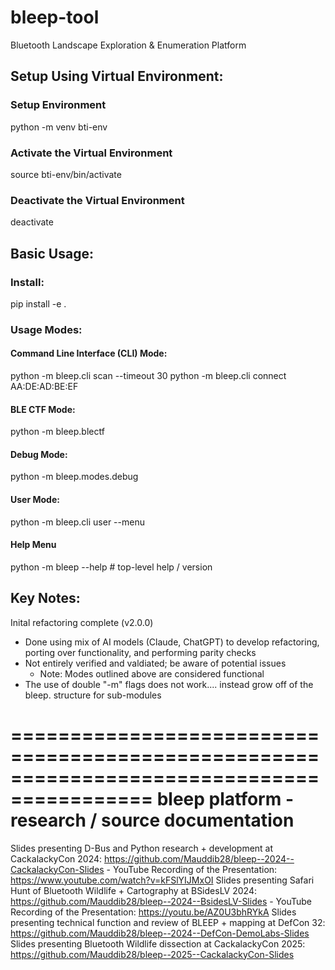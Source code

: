 # bleep-tool

Bluetooth Landscape Exploration &amp; Enumeration Platform

## Setup Using Virtual Environment:

### Setup Environment
python -m venv bti-env

### Activate the Virtual Environment
source bti-env/bin/activate

### Deactivate the Virtual Environment
deactivate

## Basic Usage:

### Install:
pip install -e .

### Usage Modes:
#### Command Line Interface (CLI) Mode:
python -m bleep.cli scan --timeout 30
python -m bleep.cli connect AA:DE:AD:BE:EF

#### BLE CTF Mode:
python -m bleep.blectf

#### Debug Mode:
python -m bleep.modes.debug

#### User Mode:
python -m bleep.cli user --menu

#### Help Menu
python -m bleep --help   # top-level help / version

## Key Notes:
Inital refactoring complete (v2.0.0)
- Done using mix of AI models (Claude, ChatGPT) to develop refactoring, porting over functionality, and performing parity checks
- Not entirely verified and valdiated; be aware of potential issues
    - Note: Modes outlined above are considered functional
- The use of double "-m" flags does not work.... instead grow off of the bleep. structure for sub-modules

==========================================================================================
		            bleep platform - research / source documentation
==========================================================================================

Slides presenting D-Bus and Python research + development at CackalackyCon 2024:        https://github.com/Mauddib28/bleep--2024--CackalackyCon-Slides
    - YouTube Recording of the Presentation:                                            https://www.youtube.com/watch?v=kFSlYIJMxOI
Slides presenting Safari Hunt of Bluetooth Wildlife + Cartography at BSidesLV 2024:     https://github.com/Mauddib28/bleep--2024--BsidesLV-Slides
    - YouTube Recording of the Presentation:                                            https://youtu.be/AZ0U3bhRYkA
Slides presenting technical function and review of BLEEP + mapping at DefCon 32:        https://github.com/Mauddib28/bleep--2024--DefCon-DemoLabs-Slides
Slides presenting Bluetooth Wildlife dissection at CackalackyCon 2025:                  https://github.com/Mauddib28/bleep--2025--CackalackyCon-Slides

